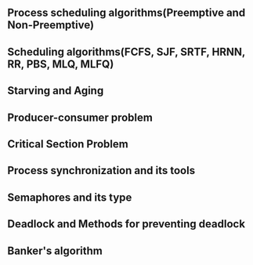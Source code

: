 ## Process scheduling algorithms(Preemptive and Non-Preemptive)

## Scheduling algorithms(FCFS, SJF, SRTF, HRNN, RR, PBS, MLQ, MLFQ)

## Starving and Aging

## Producer-consumer problem

## Critical Section Problem

## Process synchronization and its tools

## Semaphores and its type

## Deadlock and Methods for preventing deadlock

## Banker's algorithm